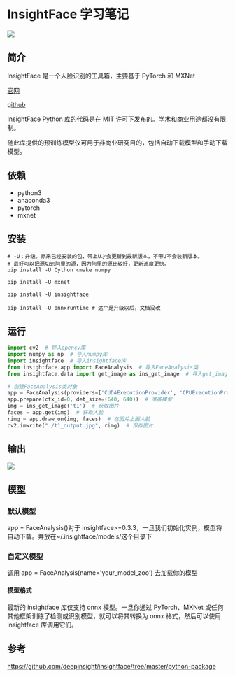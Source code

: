 # InsightFace 学习笔记

![](logo.jpeg)

## 简介

InsightFace 是一个人脸识别的工具箱，主要基于 PyTorch 和 MXNet

[官网](https://insightface.ai/)

[github](https://github.com/deepinsight/insightface)

InsightFace Python 库的代码是在 MIT 许可下发布的。学术和商业用途都没有限制。

随此库提供的预训练模型仅可用于非商业研究目的，包括自动下载模型和手动下载模型。

## 依赖

- python3
- anaconda3
- pytorch
- mxnet

## 安装

```shell
# -U：升级。原来已经安装的包，带上U才会更新到最新版本，不带U不会装新版本。
# 最好可以把源切到阿里的源，因为阿里的源比较好，更新速度更快。
pip install -U Cython cmake numpy

pip install -U mxnet

pip install -U insightface

pip install -U onnxruntime # 这个是升级以后，文档没改
```

## 运行

```python
import cv2  # 导入opencv库
import numpy as np  # 导入numpy库
import insightface  # 导入insightface库
from insightface.app import FaceAnalysis  # 导入FaceAnalysis类
from insightface.data import get_image as ins_get_image  # 导入get_image函数

# 创建FaceAnalysis类对象
app = FaceAnalysis(providers=['CUDAExecutionProvider', 'CPUExecutionProvider'])
app.prepare(ctx_id=0, det_size=(640, 640))  # 准备模型
img = ins_get_image('t1')  # 获取图片
faces = app.get(img)  # 获取人脸
rimg = app.draw_on(img, faces)  # 在图片上画人脸
cv2.imwrite("./t1_output.jpg", rimg)  # 保存图片
```

## 输出

![](t1_output.jpg)

## 模型

### 默认模型

app = FaceAnalysis()对于 insightface>=0.3.3，一旦我们初始化实例，模型将自动下载。并放在~/.insightface/models/这个目录下

### 自定义模型

调用 app = FaceAnalysis(name='your_model_zoo') 去加载你的模型

#### 模型格式

最新的 insightface 库仅支持 onnx 模型。一旦你通过 PyTorch、MXNet 或任何其他框架训练了检测或识别模型，就可以将其转换为 onnx 格式，然后可以使用 insightface 库调用它们。

## 参考

https://github.com/deepinsight/insightface/tree/master/python-package
